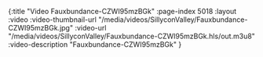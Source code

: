 {:title "Video Fauxbundance-CZWI95mzBGk" :page-index 5018 :layout :video :video-thumbnail-url "/media/videos/SillyconValley/Fauxbundance-CZWI95mzBGk.jpg" :video-url "/media/videos/SillyconValley/Fauxbundance-CZWI95mzBGk.hls/out.m3u8" :video-description "Fauxbundance-CZWI95mzBGk" }
